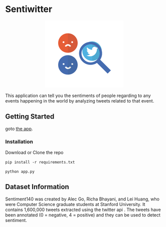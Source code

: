 # Sentiwitter
<p align="center">
  <img src="img.png" />
</p>

This application can tell you the sentiments of people regarding to any events happening in the world by analyzing tweets related to that event. 

## Getting Started
 
goto [the app](https://sentiwitter.herokuapp.com/). 

### Installation

Download or Clone the repo

```
pip install -r requirements.txt
```
```
python app.py
```

## Dataset Information

Sentiment140 was created by Alec Go, Richa Bhayani, and Lei Huang, who were Computer Science graduate students at Stanford University.
It contains 1,600,000 tweets extracted using the twitter api . The tweets have been annotated (0 = negative, 4 = positive) and they can be used to detect sentiment.